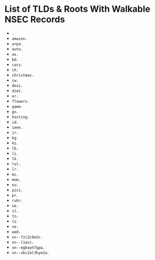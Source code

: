 # List of TLDs & Roots With Walkable NSEC Records

* `.`
* `amazon.`
* `arpa.`
* `auto.`
* `ax.`
* `bd.`
* `cars.`
* `ch.`
* `christmas.`
* `cw.`
* `desi.`
* `diet.`
* `er.`
* `flowers.`
* `game.`
* `gn.`
* `hosting.`
* `id.`
* `ieee.`
* `ir.`
* `kg.`
* `kz.`
* `lb.`
* `li.`
* `lk.`
* `lol.`
* `lr.`
* `mc.`
* `mom.`
* `nu.`
* `pics.`
* `pr.`
* `ruhr.`
* `se.`
* `sl.`
* `tn.`
* `tz.`
* `ve.`
* `wed.`
* `xn--fzc2c9e2c.`
* `xn--l1acc.`
* `xn--mgbayh7gpa.`
* `xn--xkc2al3hye2a.`

